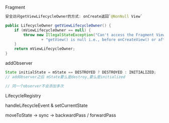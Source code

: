 Fragment

```java
安全访问getViewLifecycleOwner的方式: onCreate返回`@NonNull View`

public LifecycleOwner getViewLifecycleOwner() {
    if (mViewLifecycleOwner == null) {
        throw new IllegalStateException("Can't access the Fragment View's LifecycleOwner when "
                + "getView() is null i.e., before onCreateView() or after onDestroyView()");
    }
    return mViewLifecycleOwner;
}
```

addObserver

```java
State initialState = mState == DESTROYED ? DESTROYED : INITIALIZED;
// addObserver之后 mState要么是destroy,要么是initialized

// 同一个observer不会添加多次
```

LifecycleRegistry

handleLifecycleEvent & setCurrentState

moveToState -> sync -> backwardPass / forwardPass

